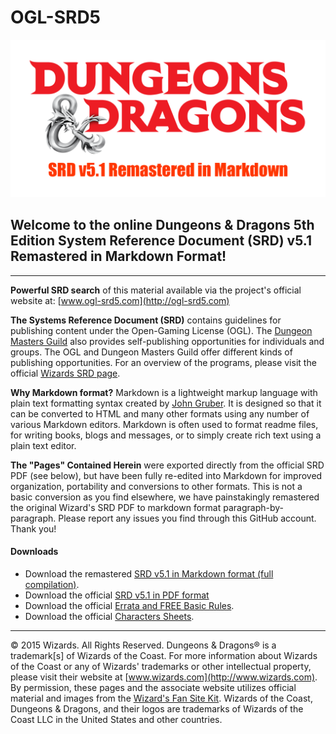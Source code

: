 # OGL-SRD5

![D&D Logo](DnD_SRD5_Remastered.png)

## Welcome to the online Dungeons & Dragons 5th Edition System Reference Document (SRD) v5.1 Remastered in Markdown Format!

---

**Powerful SRD search** of this material available via the project's official website at: [www.ogl-srd5.com](http://ogl-srd5.com)

**The Systems Reference Document (SRD)** contains guidelines for publishing content under the Open-Gaming License (OGL). The [Dungeon Masters Guild](http://dungeonmastersguild.com/) also provides self-publishing opportunities for individuals and groups. The OGL and Dungeon Masters Guild offer different kinds of publishing opportunities. For an overview of the programs, please visit the official [Wizards SRD page](http://dnd.wizards.com/articles/features/systems-reference-document-srd).

**Why Markdown format?** Markdown is a lightweight markup language with plain text formatting syntax created by [John Gruber](https://daringfireball.net). It is designed so that it can be converted to HTML and many other formats using any number of various Markdown editors. Markdown is often used to format readme files, for writing books, blogs and messages, or to simply create rich text using a plain text editor.

**The "Pages" Contained Herein** were exported directly from the official SRD PDF (see below), but have been fully re-edited into Markdown for improved organization, portability and conversions to other formats. This is not a basic conversion as you find elsewhere, we have painstakingly remastered the original Wizard's SRD PDF to markdown format paragraph-by-paragraph. Please report any issues you find through this GitHub account. Thank you!

#### Downloads

* Download the remastered [SRD v5.1 in Markdown format (full compilation)](https://github.com/CryHavocStudio/OGL-SRD5/blob/master/D%26D%205E%20SRD%20v5.1%20Compilation.md).
* Download the official [SRD v5.1 in PDF format](http://media.wizards.com/2016/downloads/DND/SRD-OGL_V5.1.pdf)
* Download the official [Errata and FREE Basic Rules](http://dnd.wizards.com/articles/features/basicrules).
* Download the official [Characters Sheets](http://dnd.wizards.com/articles/features/character_sheets).

<hr>

© 2015 Wizards. All Rights Reserved. Dungeons & Dragons® is a trademark[s] of Wizards of the Coast. For more information about Wizards of the Coast or any of Wizards' trademarks or other intellectual property, please visit their website at [www.wizards.com](http://www.wizards.com). By permission, these pages and the associate website utilizes official material and images from the [Wizard's Fan Site Kit](http://dnd.wizards.com/articles/features/fan-site-kit). Wizards of the Coast, Dungeons & Dragons, and their logos are trademarks of Wizards of the Coast LLC in the United States and other countries.
